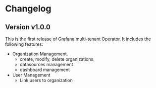 # Changelog

## Version v1.0.0

This is the first release of Grafana multi-tenant Operator. It includes the following features:

- Organization Management.
    - create, modify, delete organizations.
    - datasources management
    - dashboard management
- User Management
    - Link users to organization
